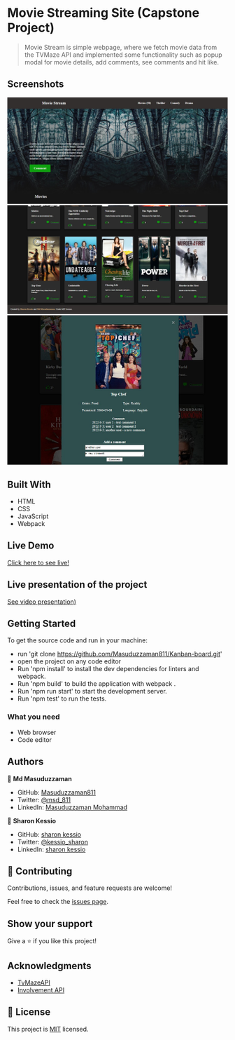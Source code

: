 # Movie Streaming Site (Capstone Project)

> Movie Stream is simple webpage, where we fetch movie data from the TVMaze API and implemented some functionality such as popup modal for movie details, add comments, see comments and hit like.


## Screenshots

![Home Page](./src/images/Screenshot/ss1.jpg)
![Movie List](./src/images/Screenshot/ss2.jpg)
![Comment PopUp](./src/images/Screenshot/ss3.jpg)


## Built With

- HTML
- CSS
- JavaScript
- Webpack

## Live Demo 

[Click here to see live!](....)

## Live presentation of the project
[See video presentation)](https://drive.google.com/drive/folders/1GAOtQnzNtthP4m1_i3qMn8Sa2QX9XDgR)


## Getting Started

To get the source code and run in your machine:

- run 'git clone https://github.com/Masuduzzaman811/Kanban-board.git'
- open the project on any code editor
- Run 'npm install' to install the dev dependencies for linters and webpack.
- Run 'npm build' to build the application with webpack .
- Run 'npm run start' to start the development server.
- Run 'npm test' to run the tests.

### What you need
- Web browser
- Code editor

## Authors

👤 **Md Masuduzzaman**

- GitHub: [Masuduzzaman811](https://github.com/Masuduzzaman811)
- Twitter: [@msd_811](https://twitter.com/msd_811)
- LinkedIn: [Masuduzzaman Mohammad](https://www.linkedin.com/in/msd811/)

👤 **Sharon Kessio**

- GitHub: [sharon kessio](https://github.com/kessio)
- Twitter: [@kessio_sharon](https://twitter.com/kessio_sharon)
- LinkedIn: [sharon kessio](https://www.linkedin.com/in/sharon-kessio-172220b5/)



## 🤝 Contributing

Contributions, issues, and feature requests are welcome!

Feel free to check the [issues page](https://github.com/Masuduzzaman811/Kanban-board/issues).

## Show your support

Give a ⭐️ if you like this project!

## Acknowledgments

- [TvMazeAPI](https://www.tvmaze.com/api)
- [Involvement API](https://www.notion.so/Involvement-API-869e60b5ad104603aa6db59e08150270)

## 📝 License

This project is [MIT](./MIT.md) licensed.